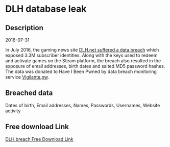 # DLH database leak

## Description

2016-07-31

In July 2016, the gaming news site <a href="http://www.zdnet.com/article/millions-of-steam-game-keys-stolen-after-site-hack/" target="_blank" rel="noopener">DLH.net suffered a data breach</a> which exposed 3.3M subscriber identities. Along with the keys used to redeem and activate games on the Steam platform, the breach also resulted in the exposure of email addresses, birth dates and salted MD5 password hashes. The data was donated to Have I Been Pwned by data breach monitoring service <a href="https://vigilante.pw/" target="_blank" rel="noopener">Vigilante.pw</a>.

## Breached data

Dates of birth, Email addresses, Names, Passwords, Usernames, Website activity

## Free download Link

[DLH breach Free Download Link](https://tinyurl.com/2b2k277t)